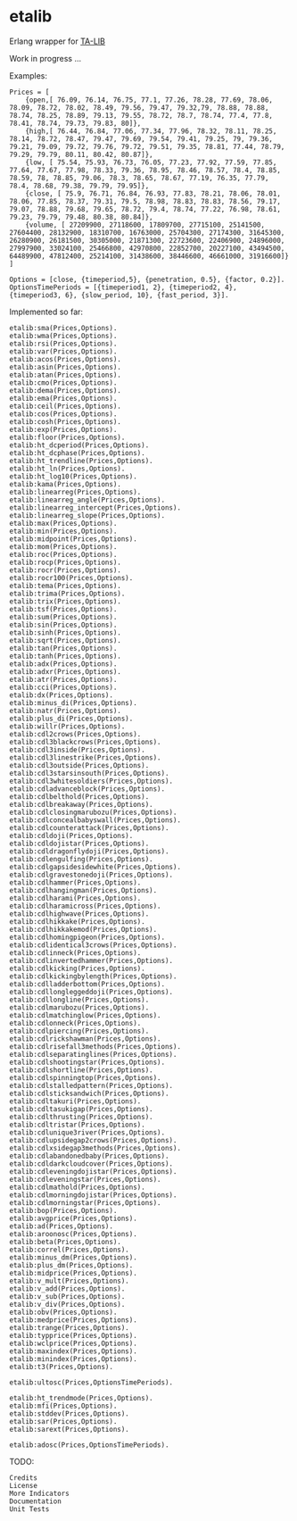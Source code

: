 etalib
==========

Erlang wrapper for [TA-LIB](http://ta-lib.org)

Work in progress ...

Examples:

	Prices = [
		{open,[ 76.09, 76.14, 76.75, 77.1, 77.26, 78.28, 77.69, 78.06, 78.09, 78.72, 78.02, 78.49, 79.56, 79.47, 79.32,79, 78.88, 78.88, 78.74, 78.25, 78.89, 79.13, 79.55, 78.72, 78.7, 78.74, 77.4, 77.8, 78.41, 78.74, 79.73, 79.83, 80]},
		{high,[ 76.44, 76.84, 77.06, 77.34, 77.96, 78.32, 78.11, 78.25, 78.14, 78.72, 78.47, 79.47, 79.69, 79.54, 79.41, 79.25, 79, 79.36, 79.21, 79.09, 79.72, 79.76, 79.72, 79.51, 79.35, 78.81, 77.44, 78.79, 79.29, 79.79, 80.11, 80.42, 80.87]},
		{low, [ 75.54, 75.93, 76.73, 76.05, 77.23, 77.92, 77.59, 77.85, 77.64, 77.67, 77.98, 78.33, 79.36, 78.95, 78.46, 78.57, 78.4, 78.85, 78.59, 78, 78.85, 79.06, 78.3, 78.65, 78.67, 77.19, 76.35, 77.79, 78.4, 78.68, 79.38, 79.79, 79.95]},
		{close, [ 75.9, 76.71, 76.84, 76.93, 77.83, 78.21, 78.06, 78.01, 78.06, 77.85, 78.37, 79.31, 79.5, 78.98, 78.83, 78.83, 78.56, 79.17, 79.07, 78.88, 79.68, 79.65, 78.72, 79.4, 78.74, 77.22, 76.98, 78.61, 79.23, 79.79, 79.48, 80.38, 80.84]},
		{volume, [ 27209900, 27118600, 17809700, 27715100, 25141500, 27604400, 28132900, 18310700, 16763000, 25704300, 27174300, 31645300, 26280900, 26181500, 30305000, 21871300, 22723600, 22406900, 24896000, 27997900, 33024100, 25466800, 42970800, 22852700, 20227100, 43494500, 64489900, 47812400, 25214100, 31438600, 38446600, 46661000, 31916600]}
	]

	Options = [close, {timeperiod,5}, {penetration, 0.5}, {factor, 0.2}].
	OptionsTimePeriods = [{timeperiod1, 2}, {timeperiod2, 4}, {timeperiod3, 6}, {slow_period, 10}, {fast_period, 3}].

Implemented so far:

	etalib:sma(Prices,Options).
	etalib:wma(Prices,Options).
	etalib:rsi(Prices,Options).
	etalib:var(Prices,Options).
	etalib:acos(Prices,Options).
	etalib:asin(Prices,Options).
	etalib:atan(Prices,Options).
	etalib:cmo(Prices,Options).
	etalib:dema(Prices,Options).
	etalib:ema(Prices,Options).
	etalib:ceil(Prices,Options).
	etalib:cos(Prices,Options).
	etalib:cosh(Prices,Options).
	etalib:exp(Prices,Options).
	etalib:floor(Prices,Options).
	etalib:ht_dcperiod(Prices,Options).
	etalib:ht_dcphase(Prices,Options).
	etalib:ht_trendline(Prices,Options).
	etalib:ht_ln(Prices,Options).
	etalib:ht_log10(Prices,Options).
	etalib:kama(Prices,Options).
	etalib:linearreg(Prices,Options).
	etalib:linearreg_angle(Prices,Options).
	etalib:linearreg_intercept(Prices,Options).
	etalib:linearreg_slope(Prices,Options).
	etalib:max(Prices,Options).
	etalib:min(Prices,Options).
	etalib:midpoint(Prices,Options).
	etalib:mom(Prices,Options).
	etalib:roc(Prices,Options).
	etalib:rocp(Prices,Options).
	etalib:rocr(Prices,Options).
	etalib:rocr100(Prices,Options).
	etalib:tema(Prices,Options).
	etalib:trima(Prices,Options).
	etalib:trix(Prices,Options).
	etalib:tsf(Prices,Options).
	etalib:sum(Prices,Options).
	etalib:sin(Prices,Options).
	etalib:sinh(Prices,Options).
	etalib:sqrt(Prices,Options).
	etalib:tan(Prices,Options).
	etalib:tanh(Prices,Options).
	etalib:adx(Prices,Options).
	etalib:adxr(Prices,Options).
	etalib:atr(Prices,Options).
	etalib:cci(Prices,Options).
	etalib:dx(Prices,Options).
	etalib:minus_di(Prices,Options).
	etalib:natr(Prices,Options).
	etalib:plus_di(Prices,Options).
	etalib:willr(Prices,Options).
	etalib:cdl2crows(Prices,Options).
	etalib:cdl3blackcrows(Prices,Options).
	etalib:cdl3inside(Prices,Options).
	etalib:cdl3linestrike(Prices,Options).
	etalib:cdl3outside(Prices,Options).
	etalib:cdl3starsinsouth(Prices,Options).
	etalib:cdl3whitesoldiers(Prices,Options).
	etalib:cdladvanceblock(Prices,Options).
	etalib:cdlbelthold(Prices,Options).
	etalib:cdlbreakaway(Prices,Options).
	etalib:cdlclosingmarubozu(Prices,Options).
	etalib:cdlconcealbabyswall(Prices,Options).
	etalib:cdlcounterattack(Prices,Options).
	etalib:cdldoji(Prices,Options).
	etalib:cdldojistar(Prices,Options).
	etalib:cdldragonflydoji(Prices,Options).
	etalib:cdlengulfing(Prices,Options).
	etalib:cdlgapsidesidewhite(Prices,Options).
	etalib:cdlgravestonedoji(Prices,Options).
	etalib:cdlhammer(Prices,Options).
	etalib:cdlhangingman(Prices,Options).
	etalib:cdlharami(Prices,Options).
	etalib:cdlharamicross(Prices,Options).
	etalib:cdlhighwave(Prices,Options).
	etalib:cdlhikkake(Prices,Options).
	etalib:cdlhikkakemod(Prices,Options).
	etalib:cdlhomingpigeon(Prices,Options).
	etalib:cdlidentical3crows(Prices,Options).
	etalib:cdlinneck(Prices,Options).
	etalib:cdlinvertedhammer(Prices,Options).
	etalib:cdlkicking(Prices,Options).
	etalib:cdlkickingbylength(Prices,Options).
	etalib:cdlladderbottom(Prices,Options).
	etalib:cdllongleggeddoji(Prices,Options).
	etalib:cdllongline(Prices,Options).
	etalib:cdlmarubozu(Prices,Options).
	etalib:cdlmatchinglow(Prices,Options).
	etalib:cdlonneck(Prices,Options).
	etalib:cdlpiercing(Prices,Options).
	etalib:cdlrickshawman(Prices,Options).
	etalib:cdlrisefall3methods(Prices,Options).
	etalib:cdlseparatinglines(Prices,Options).
	etalib:cdlshootingstar(Prices,Options).
	etalib:cdlshortline(Prices,Options).
	etalib:cdlspinningtop(Prices,Options).
	etalib:cdlstalledpattern(Prices,Options).
	etalib:cdlsticksandwich(Prices,Options).
	etalib:cdltakuri(Prices,Options).
	etalib:cdltasukigap(Prices,Options).
	etalib:cdlthrusting(Prices,Options).
	etalib:cdltristar(Prices,Options).
	etalib:cdlunique3river(Prices,Options).
	etalib:cdlupsidegap2crows(Prices,Options).
	etalib:cdlxsidegap3methods(Prices,Options).
	etalib:cdlabandonedbaby(Prices,Options).
	etalib:cdldarkcloudcover(Prices,Options).
	etalib:cdleveningdojistar(Prices,Options).
	etalib:cdleveningstar(Prices,Options).
	etalib:cdlmathold(Prices,Options).
	etalib:cdlmorningdojistar(Prices,Options).
	etalib:cdlmorningstar(Prices,Options).
    etalib:bop(Prices,Options).
    etalib:avgprice(Prices,Options).
    etalib:ad(Prices,Options).
	etalib:aroonosc(Prices,Options).
	etalib:beta(Prices,Options).
	etalib:correl(Prices,Options).
	etalib:minus_dm(Prices,Options).
	etalib:plus_dm(Prices,Options).
	etalib:midprice(Prices,Options).
	etalib:v_mult(Prices,Options).
	etalib:v_add(Prices,Options).
	etalib:v_sub(Prices,Options).
	etalib:v_div(Prices,Options).
	etalib:obv(Prices,Options).
	etalib:medprice(Prices,Options).
	etalib:trange(Prices,Options).
	etalib:typprice(Prices,Options).
	etalib:wclprice(Prices,Options).
	etalib:maxindex(Prices,Options).
	etalib:minindex(Prices,Options).
	etalib:t3(Prices,Options).
	
	etalib:ultosc(Prices,OptionsTimePeriods).
	
	etalib:ht_trendmode(Prices,Options).
	etalib:mfi(Prices,Options).
	etalib:stddev(Prices,Options).
	etalib:sar(Prices,Options).
	etalib:sarext(Prices,Options).

	etalib:adosc(Prices,OptionsTimePeriods).
	
TODO:

	Credits
	License
	More Indicators
	Documentation
	Unit Tests